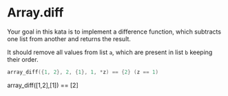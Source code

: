 # Array.diff
Your goal in this kata is to implement a difference function, which subtracts one list from another and returns the result.

It should remove all values from list `a`, which are present in list `b` keeping their order.

```c
array_diff({1, 2}, 2, {1}, 1, *z) == {2} (z == 1)
```

array_diff([1,2],[1]) == [2]
